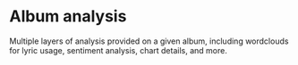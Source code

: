 # Album analysis
Multiple layers of analysis provided on a given album, including wordclouds for lyric usage, sentiment analysis, chart details, and more.
